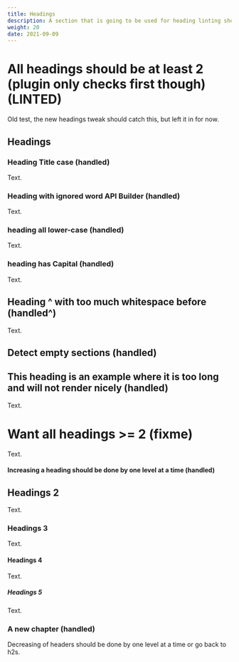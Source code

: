 ```yaml
---
title: Headings
description: A section that is going to be used for heading linting showcases.
weight: 20
date: 2021-09-09
---
```

# All headings should be at least 2 (plugin only checks first though) (LINTED)
Old test, the new headings tweak should catch this, but left it in for now.

## Headings

### Heading Title case (handled)
Text.

### Heading with ignored word API Builder (handled)
Text.

### heading all lower-case (handled)
Text.

### heading has Capital (handled)
Text.


## Heading ^ with too much whitespace before (handled^)
Text.

## Detect empty sections (handled)

## This heading is an example where it is too long and will not render nicely (handled)
Text.

# Want all headings >= 2 (fixme)
Text.

#### Increasing a heading should be done by one level at a time (handled)

## Headings 2
Text.

### Headings 3
Text.

#### Headings 4
Text.

##### Headings 5
Text.

### A new chapter (handled)
Decreasing of headers should be done by one level at a time or go back to h2s.
